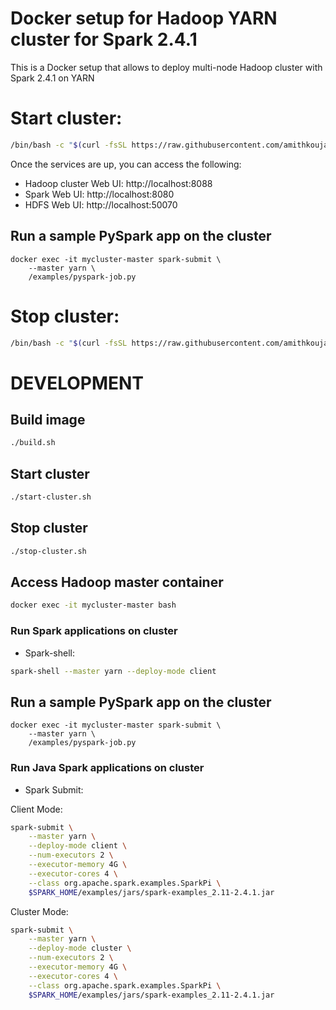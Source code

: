 # Docker setup for Hadoop YARN cluster for Spark 2.4.1

This is a Docker setup that allows to deploy multi-node Hadoop cluster with Spark 2.4.1 on YARN

# Start cluster:

```bash
/bin/bash -c "$(curl -fsSL https://raw.githubusercontent.com/amithkoujalgi/spark-with-hadoop-yarn-cluster/master/start-cluster.sh"
```

Once the services are up, you can access the following:

- Hadoop cluster Web UI: http://localhost:8088
- Spark Web UI: http://localhost:8080
- HDFS Web UI: http://localhost:50070

## Run a sample PySpark app on the cluster
```
docker exec -it mycluster-master spark-submit \
    --master yarn \
    /examples/pyspark-job.py
```

# Stop cluster:
```bash
/bin/bash -c "$(curl -fsSL https://raw.githubusercontent.com/amithkoujalgi/spark-with-hadoop-yarn-cluster/master/stop-cluster.sh"
```

# DEVELOPMENT

## Build image

```bash
./build.sh
```

## Start cluster  
```bash
./start-cluster.sh
```

## Stop cluster

```bash
./stop-cluster.sh
```

## Access Hadoop master container 

```bash
docker exec -it mycluster-master bash
```

### Run Spark applications on cluster
- Spark-shell: 

```bash
spark-shell --master yarn --deploy-mode client
```

## Run a sample PySpark app on the cluster
```
docker exec -it mycluster-master spark-submit \
    --master yarn \
    /examples/pyspark-job.py
```
### Run Java Spark applications on cluster

- Spark Submit: 

Client Mode:

```bash
spark-submit \
    --master yarn \
    --deploy-mode client \
    --num-executors 2 \
    --executor-memory 4G \
    --executor-cores 4 \
    --class org.apache.spark.examples.SparkPi \
    $SPARK_HOME/examples/jars/spark-examples_2.11-2.4.1.jar
```

Cluster Mode:

```bash
spark-submit \
    --master yarn \
    --deploy-mode cluster \
    --num-executors 2 \
    --executor-memory 4G \
    --executor-cores 4 \
    --class org.apache.spark.examples.SparkPi \
    $SPARK_HOME/examples/jars/spark-examples_2.11-2.4.1.jar
```

